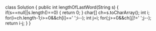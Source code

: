 class Solution {
    public int lengthOfLastWord(String s) {
        if(s==null||s.length()==0) {
			return 0;
		}
		char[] ch=s.toCharArray();
		int i;
		for(i=ch.length-1;i>=0&&ch[i]==' ';i--);
		int j=i;
		for(;j>=0&&ch[j]!=' ';j--);
		return i-j;
    }
}
